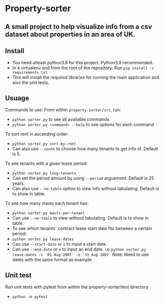 # Property-sorter

## A small project to help visualize info from a csv dataset about properties in an area of UK.

## Install

- You need atleast python3.8 for this project. Python3.9 recommended.
- In a virtualenv and from the root of the repository:
  Run `pip install -r requirements.txt`
- This will install the required libraries for running the main application and also the unit tests.

## Usuage

Commands to use:
From within `property-sorter/src`, run:

- `python sorter.py` to see all available commands
- `python sorter.py <command> --help` to see options for each command

To sort rent in ascending order:

- `python sorter.py sort-by-rent`
- Can also use `--count` to choose how many tenants to get info of. Default is 5.

To see tenants with a given lease period:

- `python sorter.py long-tenants`.
- Can set the period amount by using `--period` arguement. Default is 25 years.
- Can also use `--no-table` option to view info without tabulating. Default is to show in table.

To see how many masts each tenant has:

- `python sorter.py masts-per-tenant`
- Can use `--no-table` to view without tabulating. Default is to show in table.
- To see which tenants' contract lease start date fits between a certain period:
- `python sorter.py lease-dates`
- Can use `--start-date` or `s` to input a start date.
- Can use `--end-date` or `e` to input an end date.
  i.e
  `python sorter.py lease-dates -s '01 Aug 2007' -e '31 Aug 2007'`
  Note: Need to use dates with the same format as example.

## Unit test

Run unit tests with pytest from within the property-sorter/test directory

- `python -m pytest`
